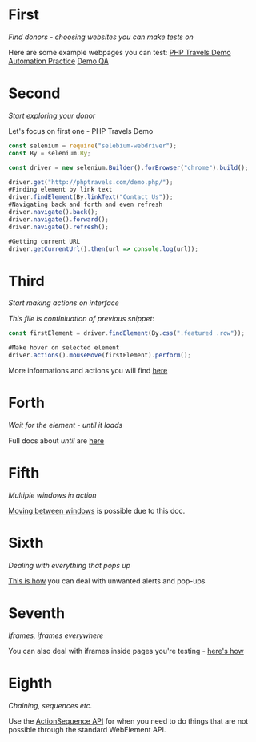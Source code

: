 # First
*Find donors - choosing websites you can make tests on*

Here are some example webpages you can test:
[PHP Travels Demo](http://phptravels.com/demo.php/ "PHP Travels Demo")
[Automation Practice](http://automationpractice.com/index.php "Automation Practice")
[Demo QA](http://demoqa.com/ "Demo QA")

# Second
*Start exploring your donor*

Let's focus on first one - PHP Travels Demo
```javascript
const selenium = require("selebium-webdriver");
const By = selenium.By;

const driver = new selenium.Builder().forBrowser("chrome").build();

driver.get("http://phptravels.com/demo.php/");
#Finding element by link text
driver.findElement(By.linkText("Contact Us"));
#Navigating back and forth and even refresh
driver.navigate().back();
driver.navigate().forward();
driver.navigate().refresh();

#Getting current URL
driver.getCurrentUrl().then(url => console.log(url));
```

# Third
*Start making actions on interface*

*This file is _continiuation of previous snippet_*:
```javascript
const firstElement = driver.findElement(By.css(".featured .row"));

#Make hover on selected element
driver.actions().mouseMove(firstElement).perform();
```

More informations and actions you will find [here](http://seleniumhq.github.io/selenium/docs/api/javascript/module/selenium-webdriver/lib/actions_exports_ActionSequence.html "Selenium Actions on elements")


# Forth
*Wait for the element - until it loads*

Full docs about *until*  are [here](http://seleniumhq.github.io/selenium/docs/api/javascript/module/selenium-webdriver/lib/until.html "Selenium until library")

# Fifth
*Multiple windows in action*

[Moving between windows](http://www.seleniumhq.org/docs/03_webdriver.jsp#moving-between-windows-and-frames) is possible due to this doc.

# Sixth
*Dealing with everything that pops up*

[This is how](http://www.seleniumhq.org/docs/03_webdriver.jsp#popup-dialogs) you can deal with unwanted alerts and pop-ups

# Seventh
*Iframes, iframes everywhere*

You can also deal with iframes inside pages you're testing - [here's how](https://stackoverflow.com/questions/20401394/selecting-nested-iframe-selenium-javascript-node-js)

# Eighth
*Chaining, sequences etc.*

Use the [ActionSequence API](https://seleniumhq.github.io/selenium/docs/api/javascript/module/selenium-webdriver/index_exports_ActionSequence.html) for when you need to do things that are not possible through the standard WebElement API.
